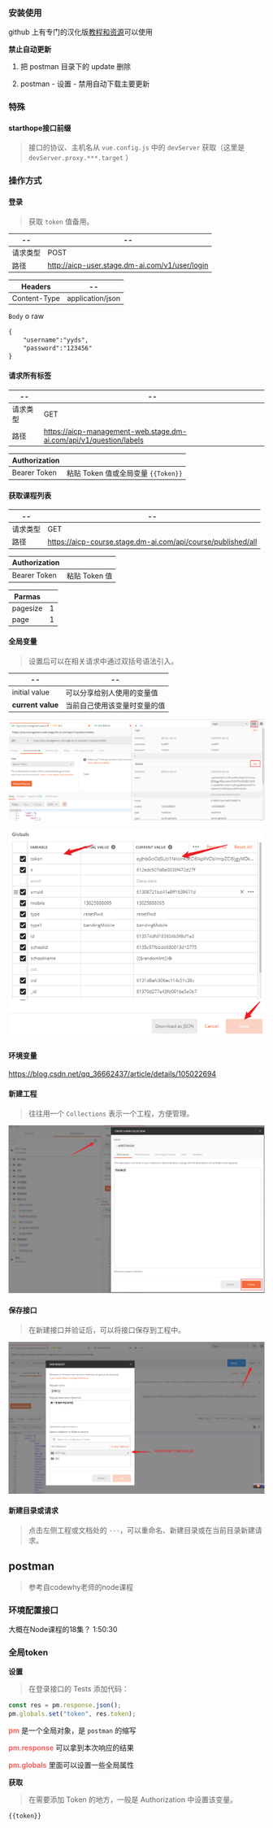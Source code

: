### 安装使用

github 上有专门的汉化版[教程和资源](https://github.com/hlmd/Postman-cn)可以使用

**禁止自动更新**

1. 把 postman 目录下的 update 删除

2. postman - 设置 - 禁用自动下载主要更新



### 特殊

#### starthope接口前缀

> 接口的协议、主机名从 `vue.config.js` 中的 `devServer` 获取（这里是 `devServer.proxy.***.target` ）



### 操作方式

#### 登录

> 获取 `token` 值备用。

| --       | --                                             |
| -------- | ---------------------------------------------- |
| 请求类型 | POST                                           |
| 路径     | http://aicp-user.stage.dm-ai.com/v1/user/login |

| Headers      | --               |
| ------------ | ---------------- |
| Content-Type | application/json |

`Body`  o raw

```
{
    "username":"yyds",
    "password":"123456"
}
```



#### 请求所有标签

| --       | --                                                           |
| -------- | ------------------------------------------------------------ |
| 请求类型 | GET                                                          |
| 路径     | https://aicp-management-web.stage.dm-ai.com/api/v1/question/labels |

| Authorization |                                     |
| ------------- | ----------------------------------- |
| Bearer Token  | 粘贴 Token 值或全局变量 `{{Token}}` |



#### 获取课程列表

| --       | --                                                           |
| -------- | ------------------------------------------------------------ |
| 请求类型 | GET                                                          |
| 路径     | https://aicp-course.stage.dm-ai.com/api/course/published/all |

| Authorization |               |
| ------------- | ------------- |
| Bearer Token  | 粘贴 Token 值 |

| Parmas   |      |
| -------- | ---- |
| pagesize | 1    |
| page     | 1    |

#### 全局变量

> 设置后可以在相关请求中通过双括号语法引入。

| --                | --                           |
| ----------------- | ---------------------------- |
| initial value     | 可以分享给别人使用的变量值   |
| **current value** | 当前自己使用该变量时变量的值 |

![全局变量1](./img/postman全局1.png)

![全局变量1](./img/postman全局2.png)

#### 环境变量

https://blog.csdn.net/qq_36662437/article/details/105022694

#### 新建工程

> 往往用一个 `Collections` 表示一个工程，方便管理。

![新建工程](./img/postman新建工程.png)

#### 保存接口

> 在新建接口并验证后，可以将接口保存到工程中。

![保存接口](./img/postman保存接口.png)

#### 新建目录或请求

> 点击左侧工程或文档处的 `···`，可以重命名、新建目录或在当前目录新建请求。



## postman

> 参考自codewhy老师的node课程

### 环境配置接口

大概在Node课程的18集？ 1:50:30



### 全局token

**设置**

> 在登录接口的 Tests 添加代码：

```javascript
const res = pm.response.json();
pm.globals.set("token", res.token);
```

<span style="color: #f7534f;font-weight:600">pm</span> 是一个全局对象，是 `postman` 的缩写

<span style="color: #f7534f;font-weight:600">pm.response</span> 可以拿到本次响应的结果

<span style="color: #f7534f;font-weight:600">pm.globals</span> 里面可以设置一些全局属性

**获取**

> 在需要添加 Token 的地方，一般是 Authorization 中设置该变量。

```javascript
{{token}}
```




